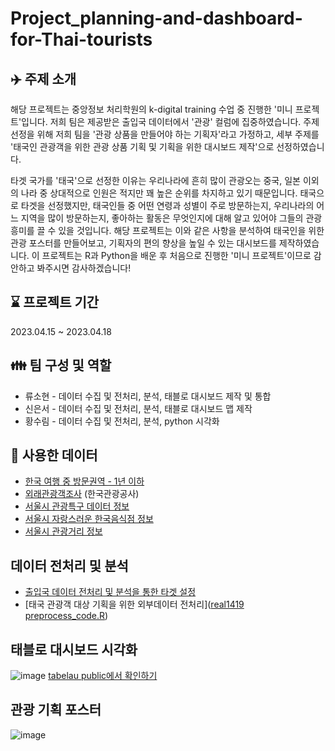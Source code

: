 # Project_planning-and-dashboard-for-Thai-tourists
## ✈️ 주제 소개
해당 프로젝트는 중앙정보 처리학원의 k-digital training 수업 중 진행한 '미니 프로젝트'입니다. 
저희 팀은 제공받은 출입국 데이터에서 '관광' 컬럼에 집중하였습니다. 주제 선정을 위해 저희 팀을 '관광 상품을 만들어야 하는 기획자'라고 가정하고,
세부 주제를 '태국인 관광객을 위한 관광 상품 기획 및 기획을 위한 대시보드 제작'으로 선정하였습니다. 

타겟 국가를 '태국'으로 선정한 이유는 우리나라에 흔히 많이 관광오는 중국, 일본 이외의 나라 중 상대적으로 인원은 적지만 꽤 높은 순위를 차지하고 있기 때문입니다.
태국으로 타겟을 선정했지만, 태국인들 중 어떤 연령과 성별이 주로 방문하는지, 우리나라의 어느 지역을 많이 방문하는지, 좋아하는 활동은 무엇인지에 대해 알고 있어야 그들의 관광 흥미를 끌 수 있을 것입니다. 
해당 프로젝트는 이와 같은 사항을 분석하여 태국인을 위한 관광 포스터를 만들어보고, 기획자의 편의 향상을 높일 수 있는 대시보드를 제작하였습니다. 
이 프로젝트는 R과 Python을 배운 후 처음으로 진행한 '미니 프로젝트'이므로 감안하고 봐주시면 감사하겠습니다!
 
## ⌛ 프로젝트 기간
2023.04.15 ~ 2023.04.18

## 👪 팀 구성 및 역할
- 류소현 - 데이터 수집 및 전처리, 분석, 태블로 대시보드 제작 및 통합
- 신은서 - 데이터 수집 및 전처리, 분석, 태블로 대시보드 맵 제작
- 황수림 - 데이터 수집 및 전처리, 분석, python 시각화
  
## 📂 사용한 데이터
- [한국 여행 중 방문권역 - 1년 이하](https://kosis.kr/statHtml/statHtml.do?orgId=113&tblId=DT_113_STBL_1030579&conn_path=I2)
- [외래관광객조사](https://know.tour.go.kr/stat/fRawDataDownloadDis19Re.do) (한국관광공사)
- [서울시 관광특구 데이터 정보](data.seoul.go.kr/dataList/OA-12951/F/1/datasetView.do)
- [서울시 자랑스러운 한국음식점 정보](http://data.seoul.go.kr/dataList/OA-12972/S/1/datasetView.do)
- [서울시 관광거리 정보](http://data.seoul.go.kr/dataList/OA-12929/S/1/datasetView.do)
  
## 데이터 전처리 및 분석
- [출입국 데이터 전처리 및 분석을 통한 타겟 설정](https://github.com/rsohyun/planning-and-dashboard-for-Thai-tourists/blob/6e51765348aa6d1f384537d77d04ef788f27bd78/project_tour_product_planning.ipynb)
- [태국 관광객 대상 기획을 위한 외부데이터 전처리]([real1419 preprocess_code.R](https://github.com/rsohyun/planning-and-dashboard-for-Thai-tourists/blob/6e51765348aa6d1f384537d77d04ef788f27bd78/real1419%20preprocess_code.R))


## 태블로 대시보드 시각화 
![image](https://github.com/rsohyun/planning-and-dashboard-for-Thai-tourists/assets/97154465/4ab9a266-a2f0-4cea-b3ed-0eb1892668d5)
[tabelau public에서 확인하기](https://public.tableau.com/app/profile/ryu.sohyun/viz/___16817278590110/sheet3?publish=yes)

## 관광 기획 포스터
![image](https://github.com/rsohyun/planning-and-dashboard-for-Thai-tourists/assets/97154465/6b0daf85-940c-4204-9a1b-65713dcd0a2f)



